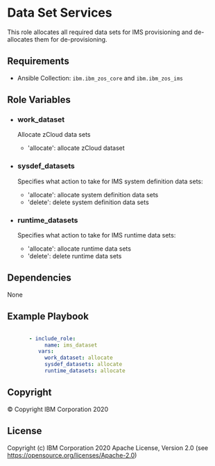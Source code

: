 Data Set Services
=========

This role allocates all required data sets for IMS provisioning and de-allocates them for de-provisioning.

Requirements
------------

* Ansible Collection: `ibm.ibm_zos_core` and `ibm.ibm_zos_ims`

Role Variables
--------------
- ### **work_dataset**

  Allocate zCloud data sets
  - 'allocate': allocate zCloud dataset

- ### **sysdef_datasets**

  Specifies what action to take for IMS system definition data sets:
  - 'allocate': allocate system definition data sets
  - 'delete': delete system definition data sets

- ### **runtime_datasets**

  Specifies what action to take for IMS runtime data sets:
  - 'allocate': allocate runtime data sets
  - 'delete': delete runtime data sets



Dependencies
------------

None

Example Playbook
----------------

```yaml

       - include_role:
            name: ims_dataset
          vars:
            work_dataset: allocate
            sysdef_datasets: allocate
            runtime_datasets: allocate

```

## Copyright

© Copyright IBM Corporation 2020

License
-------

Copyright (c) IBM Corporation 2020 Apache License, Version 2.0 (see https://opensource.org/licenses/Apache-2.0)


